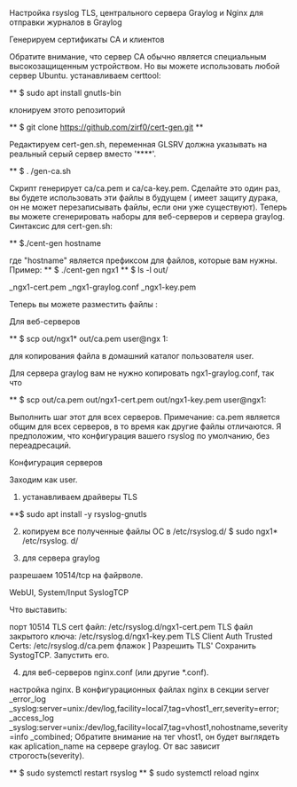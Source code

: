 Настройка rsyslog TLS, центрального сервера Graylog и Nginx для отправки журналов в Graylog

Генерируем сертификаты СА и клиентов

Обратите внимание, что сервер CA обычно является специальным высокозащищенным устройством. Но вы можете использовать любой сервер Ubuntu. 
устанавливаем certtool:

** $ sudo apt install gnutls-bin

клонируем этото репозиторий

** $ git clone https://github.com/zirf0/cert-gen.git **

Редактируем  cert-gen.sh, переменная GLSRV должна указывать на реальный серый сервер вместо '****'.

** $ . /gen-ca.sh 

Скрипт генерирует ca/ca.pem и ca/ca-key.pem. Сделайте это один раз, вы будете использовать эти файлы в будущем (
имеет  защиту дурака, он не может перезаписывать файлы, если они уже существуют).
Теперь вы можете сгенерировать наборы для веб-серверов и сервера graylog. Синтаксис для cert-gen.sh:

** $./cent-gen hostname

где "hostname" является префиксом для файлов, которые вам нужны. Пример:
** $ ./cent-gen ngx1
** $ ls -l out/

_ngx1-cert.pem
_ngx1-graylog.conf
_ngx1-key.pem

Теперь вы можете разместить файлы :

Для веб-серверов

** $ scp out/ngx1* out/ca.pem user@ngx 1:

для копирования файла в домашний каталог пользователя user.

Для сервера graylog вам не нужно копировать ngx1-graylog.conf, так что

** $ scp out/ca.pem out/ngx1-cert.pem out/ngx1-key.pem user@ngx1:

Выполнить шаг этот для всех серверов. Примечание: ca.pem является общим для всех серверов, в то время как другие файлы отличаются. Я
предположим, что конфигурация вашего rsyslog по умолчанию, без переадресаций.

Конфигурация серверов

Заходим как user.

1. устанавливаем драйверы TLS

**$ sudo apt install -y rsyslog-gnutls

2. копируем все полученные файлы ОС в /etc/rsyslog.d/
$ sudo ngx1* /etc/rsyslog. d/

3. для сервера graylog
 
разрешаем 10514/tcp на файрволе.

WebUI, System/Input SyslogTCP

Что выставить:

порт 10514
TLS cert файл: /etc/rsyslog.d/ngx1-cert.pem
TLS файл закрытого ключа: /etc/rsyslog.d/ngx1-key.pem
TLS Client Auth Trusted Certs: /etc/rsyslog.d/ca.pem
флажок ] Разрешить TLS'
Сохранить SystogTCP. Запустить его.

4. для веб-серверов nginx.conf (или другие *.conf).

настройка  nginx. В конфигурационных файлах nginx в секции server 
_error_log _syslog:server=unix:/dev/log,facility=local7,tag=vhost1_err,severity=error; 
_access_log _syslog:server=unix:/dev/log,facility=local7,tag=vhost1,nohostname,severity=info _combined;
Обратите внимание на тег vhost1, он будет выглядеть как aplication_name
на сервере graylog. От вас зависит строгость(severity).

** $ sudo systemctl restart rsyslog
** $ sudo systemctl reload nginx


 






